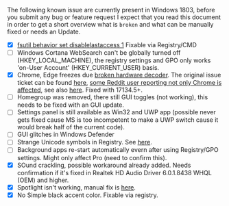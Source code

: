 The following known issue are currently present in Windows 1803, before you submit any bug or feature request I expect that you read this document in order to get a short overview what is `broken` and what can be manually fixed or needs an Update.

- [x] [fsutil behavior set disablelastaccess 1](https://translate.google.com/translate?hl=en&sl=ja&u=http://blog.livedoor.jp/nichepcgamer/archives/1071061265.html&prev=search) Fixable via Registry/CMD
- [ ] Windows Cortana WebSearch can't be globally turned off (HKEY_LOCAL_MACHINE), the registry settings and GPO only works 'on-User Account' (HKEY_CURRENT_USER) basis.
 - [x] Chrome, Edge freezes due [broken hardware decoder](https://www.neowin.net/news/google-chrome-is-freezing-intermittently-with-the-windows-10-april-2018-update). The original issue ticket can be found [here](https://bugs.chromium.org/p/chromium/issues/detail?id=838809), [some Reddit user reporting not only Chrome is affected](https://www.reddit.com/r/Windows10/comments/8gf68w/chrome_freezes_windows_after_april_update/), see also [here](https://www.reddit.com/r/Windows10/comments/8guv3d/edge_high_cpu_usage_with_youtube/). Fixed with 17134.5+.
 - [ ] Homegroup was removed, there still GUI toggles (not working), this needs to be fixed with an GUI update.
 - [ ] Settings panel is still available as Win32 and UWP app (possible never gets fixed cause MS is too incompetent to make a UWP switch cause it would break half of the current code). 
 - [ ] GUI glitches in Windows Defender
 - [ ] Strange Unicode symbols in Registry. See [here](https://imgur.com/a/nTIc8j0).
 - [ ] Background apps re-start automatically evern after using Registry/GPO settings. Might only affect Pro (need to confirm this).
 - [x] SOund crackling, possible workaround already added. Needs confirmation if it's fixed in Realtek HD Audio Driver 6.0.1.8438 WHQL (OEM) and higher.
 - [x] Spotlight isn't working, manual fix is [here](https://www.reddit.com/r/Windows10/comments/8gxxs2/aio_fix_windows_10_any_version_spotlight_not/).
 - [x] No Simple black accent color. Fixable via registry.